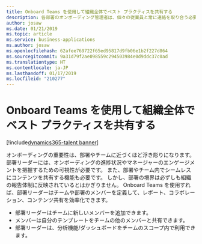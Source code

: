 ```yaml
---
title: Onboard Teams を使用して組織全体でベスト プラクティスを共有する
description: 各部署のオンボーディング管理者は、個々の従業員と常に連絡を取り合う必要があります。
author: josaw
ms.date: 01/21/2019
ms.topic: article
ms.service: business-applications
ms.author: josaw
ms.openlocfilehash: 62afee769722f65ed95817d9fb06e1b2f227d864
ms.sourcegitcommit: 9a31d79f2ae098559c294503984e0d9ddc37c0ad
ms.translationtype: HT
ms.contentlocale: ja-JP
ms.lasthandoff: 01/17/2019
ms.locfileid: "210277"
---
```

#  <a name="share-best-practices-across-your-organization-using-onboard-teams"></a>Onboard Teams を使用して組織全体でベスト プラクティスを共有する


[!include[dynamics365-talent banner](../../includes/dynamics365-talent.md)]

オンボーディングの重要性は、部署やチームに近づくほど浮き彫りになります。 部署リーダーには、オンボーディングの進捗状況やマネージャーのエンゲージメントを把握するための可視性が必要です。 また、部署やチーム内でシームレスにコンテンツを共有する機能も必要です。 しかし、部署の境界は必ずしも組織の報告体制に反映されているとはかぎりません。 Onboard Teams を使用すれば、部署リーダーはチームや部署のメンバーを定義して、レポート、コラボレーション、コンテンツ共有を効率化できます。

- 部署リーダーはチームに新しいメンバーを追加できます。
- メンバーは自分のテンプレートをチームの他のメンバーと共有できます。
- 部署リーダーは、分析機能/ダッシュボードをチームのスコープ内で利用できます。

